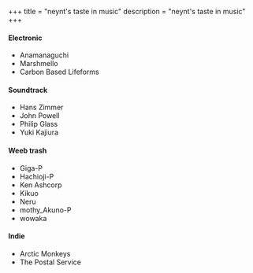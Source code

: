 +++
title = "neynt's taste in music"
description = "neynt's taste in music"
+++

#### Electronic

- Anamanaguchi
- Marshmello
- Carbon Based Lifeforms

#### Soundtrack

- Hans Zimmer
- John Powell
- Philip Glass
- Yuki Kajiura

#### Weeb trash

- Giga-P
- Hachioji-P
- Ken Ashcorp
- Kikuo
- Neru
- mothy\_Akuno-P
- wowaka

#### Indie

- Arctic Monkeys
- The Postal Service
